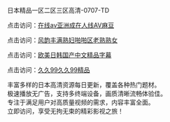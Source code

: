 日本精品一区二区三区高清-0707-TD

点击访问：<a href="https://bsdf-5f5.pages.dev/">在线av亚洲成在人线AV麻豆</a>

点击访问：<a href="https://cfad.pages.dev/">风韵丰满熟妇啪啪区老熟熟女</a>

点击访问：<a href="https://gfd-5xg.pages.dev/">欧美日韩国产中文精品字幕</a>

点击访问：<a href="https://fdhf-454.pages.dev/">久久99久久99精品</a>

丰富多样的日本高清资源每日更新，覆盖各种热门题材。  
极速播放无广告，支持多终端设备，画质清晰流畅体验佳。  
专注于满足用户对高质量视频的需求，内容丰富全面。  
立即访问，享受无拘无束的精彩影视之旅！

<span style="display:none;">[Canonical link](https://github.com/ss070725/ss02 ）</span>

